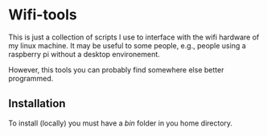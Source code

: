 # Wifi-tools 

This is just a collection of scripts I use to interface with the wifi 
hardware of my linux machine. It may be useful to some people, e.g., 
people using a raspberry pi without a desktop environement. 

However, this tools you can probably find somewhere else better programmed. 

## Installation 

To install (locally) you must have a *bin* folder in you home directory. 
